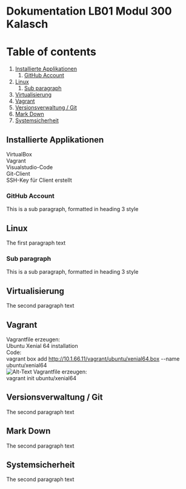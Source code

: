 # Dokumentation LB01 Modul 300 Kalasch

# Table of contents
1. [Installierte Applikationen](#applikationen)
   1. [GitHub Account](#subparagraph1)
2. [Linux](#paragraph1)
    1. [Sub paragraph](#subparagraph2)
3. [Virtualisierung](#paragraph2)
4. [Vagrant](#paragraph3)
5. [Versionsverwaltung / Git](#paragraph4)
6. [Mark Down](#paragraph5)
7. [Systemsicherheit](#paragraph6)  

## Installierte Applikationen <a name="applikationen"></a>
VirtualBox  <br>
Vagrant  <br>
Visualstudio-Code  <br>
Git-Client  <br>
SSH-Key für Client erstellt  <br>

### GitHub Account <a name="subparagraph1"></a>
This is a sub paragraph, formatted in heading 3 style

## Linux <a name="paragraph1"></a>
The first paragraph text

### Sub paragraph <a name="subparagraph2"></a>
This is a sub paragraph, formatted in heading 3 style

## Virtualisierung <a name="paragraph2"></a>
The second paragraph text

## Vagrant <a name="paragraph3"></a>
Vagrantfile erzeugen:  <br>
Ubuntu Xenial 64 installation  <br>
Code:  <br>
vagrant box add http://10.1.66.11/vagrant/ubuntu/xenial64.box --name ubuntu/xenial64  <br>
<img src="C:/Users/aless/Repository/screen1.png" alt="Alt-Text" title="" />
Vagrantfile erzeugen: <br>
vagrant init ubuntu/xenial64

## Versionsverwaltung / Git <a name="paragraph4"></a>
The second paragraph text

## Mark Down <a name="paragraph5"></a>
The second paragraph text

## Systemsicherheit <a name="paragraph6"></a>
The second paragraph text
